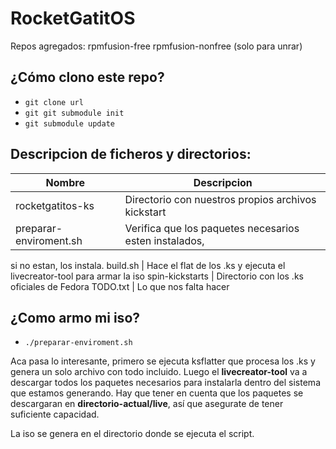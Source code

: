 RocketGatitOS
============

Repos agregados:
rpmfusion-free
rpmfusion-nonfree (solo para unrar)


¿Cómo clono este repo?
----------------------
* `git clone url`
* `git git submodule init`
* `git submodule update`

Descripcion de ficheros y directorios:
-----------------

Nombre | Descripcion
-------|-----------
rocketgatitos-ks | Directorio con nuestros propios archivos kickstart
preparar-enviroment.sh | Verifica que los paquetes necesarios esten instalados,
si no estan, los instala.
build.sh | Hace el flat de los .ks y ejecuta el livecreator-tool para armar la
iso
spin-kickstarts | Directorio con los .ks oficiales de Fedora
TODO.txt | Lo que nos falta hacer


¿Como armo mi iso?
-----------------
* `./preparar-enviroment.sh`

Aca pasa lo interesante, primero se ejecuta ksflatter que procesa los .ks
y genera un solo archivo con todo incluido.
Luego el __livecreator-tool__ va a descargar todos los paquetes necesarios para
instalarla dentro del sistema que estamos generando. Hay que tener en cuenta que
los paquetes se descargaran en __directorio-actual/live__, así que asegurate de tener
suficiente capacidad.

La iso se genera en el directorio donde se ejecuta el script.
